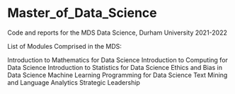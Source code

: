 # Master_of_Data_Science
Code and reports for the MDS Data Science, Durham University 2021-2022

List of Modules Comprised in the MDS:

Introduction to Mathematics for Data Science
Introduction to Computing for Data Science
Introduction to Statistics for Data Science
Ethics and Bias in Data Science
Machine Learning
Programming for Data Science
Text Mining and Language Analytics 
Strategic Leadership
